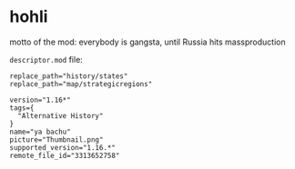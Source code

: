 # hohli
motto of the mod: everybody is gangsta, until Russia hits massproduction

`descriptor.mod` file:
```
replace_path="history/states"
replace_path="map/strategicregions"

version="1.16*"
tags={
  "Alternative History"
}
name="ya bachu"
picture="Thumbnail.png"
supported_version="1.16.*"
remote_file_id="3313652758"
```
